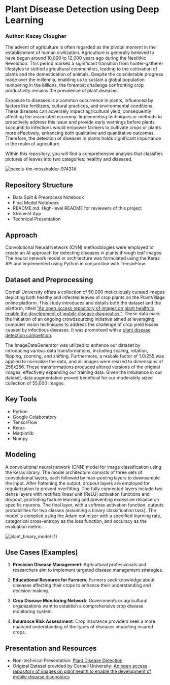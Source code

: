 # Plant Disease Detection using Deep Learning
### Author: Kacey Clougher

The advent of agriculture is often regarded as the pivotal moment in the establishment of human civilization. Agriculture is generally believed to have begun around 10,000 to 12,000 years ago during the Neolithic Revolution. This period marked a significant transition from hunter-gatherer lifestyles to settled agricultural communities, leading to the cultivation of plants and the domestication of animals. Despite the considerable progress made over the millennia, enabling us to sustain a global population numbering in the billions, the foremost challenge confronting crop productivity remains the prevalence of plant diseases.

Exposure to diseases is a common occurrence in plants, influenced by factors like fertilizers, cultural practices, and environmental conditions. These diseases can adversely impact agricultural yield, consequently affecting the associated economy. Implementing techniques or methods to proactively address this issue and provide early warnings before plants succumb to infections would empower farmers to cultivate crops or plants more effectively, enhancing both qualitative and quantitative outcomes. Therefore, the detection of diseases in plants holds significant importance in the realm of agriculture.

Within this repository, you will find a comprehensive analysis that classifies pictures of leaves into two categories: healthy and diseased.

![pexels-tim-mossholder-974314](https://github.com/kaceyclougher/Plant-Disease-Detection/assets/137820049/995f0847-2437-4132-9f85-b0de6158b0eb)

## Repository Structure
* Data Split & Preprocess Notebook
* Final Model Notebook
* README.md: High-level README for reviewers of this project
* Streamlit App
* Technical Presentation

## Approach
Convolutional Neural Network (CNN) methodologies were employed to create an AI approach for detecting diseases in plants through leaf images. The neural network model or architecture was formulated using the Keras API and implemented using Python in conjunction with TensorFlow.

## Dataset and Preprocessing
Cornell University offers a collection of 50,000 meticulously curated images depicting both healthy and infected leaves of crop plants on the PlantVillage online platform. This study introduces and details both the dataset and the platform, titled ["An open access repository of images on plant health to enable the development of mobile disease diagnostics."](https://arxiv.org/abs/1511.08060). These data mark the initiation of an ongoing crowdsourcing initiative aimed at leveraging computer vision techniques to address the challenge of crop yield losses caused by infectious diseases. It was promotoed with a [plant disease detection competition](https://www.aicrowd.com/challenges/plantvillage-disease-classification-challengez). 

The ImageDataGenerator was utilized to enhance our dataset by introducing various data transformations, including scaling, rotation, flipping, zooming, and shifting. Furthermore, a rescale factor of 1.0/255 was applied to normalize the data, and all images were resized to dimensions of 256x256. These transformations produced altered versions of the original images, effectively expanding our training data. Given the imbalance in our dataset, data augmentation proved beneficial for our moderately sized collection of 55,000 images.

## Key Tools
* Python
* Google Colaboratory
* TensorFlow
* Keras
* Matplotlib
* Numpy

## Modeling
A convolutional neural network (CNN) model for image classification using the Keras library. The model architecture consists of three sets of convolutional layers, each followed by max-pooling layers to downsample the input. After flattening the output, dropout layers are employed for regularization to prevent overfitting. The fully connected layers include two dense layers with rectified linear unit (ReLU) activation functions and dropout, promoting feature learning and preventing excessive reliance on specific neurons. The final layer, with a softmax activation function, outputs probabilities for two classes (assuming a binary classification task). The model is compiled using the Adam optimizer with a specified learning rate, categorical cross-entropy as the loss function, and accuracy as the evaluation metric.

![plant_binary_model (1)](https://github.com/kaceyclougher/Plant-Disease-Detection/assets/137820049/a6fbe371-57c8-4a18-b689-85c711b7e6c6)

## Use Cases (Examples)
1. **Precision Disease Management**: Agricultural professionals and researchers aim to implement targeted disease management strategies.

2. **Educational Resource for Farmers**: Farmers seek knowledge about diseases affecting their crops to enhance their understanding and decision-making.

3. **Crop Disease Monitoring Network**: Governments or agricultural organizations want to establish a comprehensive crop disease monitoring system.

4. **Insurance Risk Assessment**: Crop insurance providers seek a more nuanced understanding of the types of diseases impacting insured crops.

## Presentation and Resources
* Non-technical Presentation: [Plant Disease Detection](https://github.com/kaceyclougher/Plant-Disease-Detection/blob/main/Plant_Disease_Detection.pdf)
* Original Dataset provided by Cornell University: [An open access repository of images on plant health to enable the development of mobile disease diagnostics](https://arxiv.org/abs/1511.08060)
